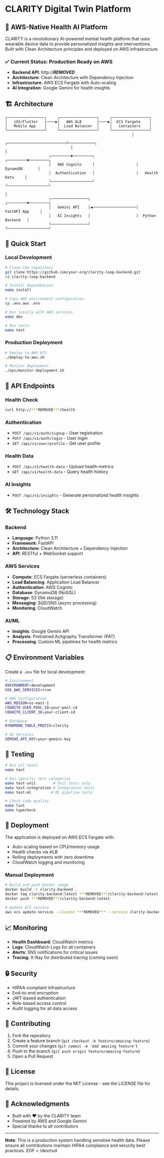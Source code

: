 # CLARITY Digital Twin Platform

## 🚀 AWS-Native Health AI Platform

CLARITY is a revolutionary AI-powered mental health platform that uses wearable device data to provide personalized insights and interventions. Built with Clean Architecture principles and deployed on AWS infrastructure.

### ✅ Current Status: **Production Ready on AWS**

- **Backend API**: http://***REMOVED***
- **Architecture**: Clean Architecture with Dependency Injection
- **Infrastructure**: AWS ECS Fargate with Auto-scaling
- **AI Integration**: Google Gemini for health insights

## 🏗️ Architecture

```
┌─────────────────┐     ┌─────────────────┐     ┌─────────────────┐
│   iOS/Flutter   │────▶│   AWS ALB       │────▶│  ECS Fargate    │
│   Mobile App    │     │  Load Balancer  │     │   Containers    │
└─────────────────┘     └─────────────────┘     └─────────────────┘
                                                          │
                              ┌───────────────────────────┴────────────┐
                              │                                        │
                    ┌─────────▼─────────┐                   ┌─────────▼─────────┐
                    │   AWS Cognito     │                   │    DynamoDB       │
                    │  Authentication   │                   │   Health Data     │
                    └───────────────────┘                   └───────────────────┘
                                                                      │
                    ┌─────────────────┐                     ┌─────────▼─────────┐
                    │   Gemini API    │◀────────────────────│   FastAPI App     │
                    │   AI Insights   │                     │  Python Backend   │
                    └─────────────────┘                     └───────────────────┘
```

## 🚀 Quick Start

### Local Development

```bash
# Clone the repository
git clone https://github.com/your-org/clarity-loop-backend.git
cd clarity-loop-backend

# Install dependencies
make install

# Copy AWS environment configuration
cp .env.aws .env

# Run locally with AWS services
make dev

# Run tests
make test
```

### Production Deployment

```bash
# Deploy to AWS ECS
./deploy-to-aws.sh

# Monitor deployment
./ops/monitor-deployment.sh
```

## 🔑 API Endpoints

### Health Check
```bash
curl http://***REMOVED***/health
```

### Authentication
- `POST /api/v1/auth/signup` - User registration
- `POST /api/v1/auth/login` - User login
- `GET /api/v1/user/profile` - Get user profile

### Health Data
- `POST /api/v1/health-data` - Upload health metrics
- `GET /api/v1/health-data` - Query health history

### AI Insights
- `POST /api/v1/insights` - Generate personalized health insights

## 🛠️ Technology Stack

### Backend
- **Language**: Python 3.11
- **Framework**: FastAPI
- **Architecture**: Clean Architecture + Dependency Injection
- **API**: RESTful + WebSocket support

### AWS Services
- **Compute**: ECS Fargate (serverless containers)
- **Load Balancing**: Application Load Balancer
- **Authentication**: AWS Cognito
- **Database**: DynamoDB (NoSQL)
- **Storage**: S3 (file storage)
- **Messaging**: SQS/SNS (async processing)
- **Monitoring**: CloudWatch

### AI/ML
- **Insights**: Google Gemini API
- **Analysis**: Pretrained Actigraphy Transformer (PAT)
- **Processing**: Custom ML pipelines for health metrics

## 📋 Environment Variables

Create a `.env` file for local development:

```bash
# Environment
ENVIRONMENT=development
USE_AWS_SERVICES=true

# AWS Configuration
AWS_REGION=us-east-1
COGNITO_USER_POOL_ID=your-pool-id
COGNITO_CLIENT_ID=your-client-id

# Database
DYNAMODB_TABLE_PREFIX=clarity

# AI Services
GEMINI_API_KEY=your-gemini-key
```

## 🧪 Testing

```bash
# Run all tests
make test

# Run specific test categories
make test-unit        # Unit tests only
make test-integration # Integration tests
make test-ml         # ML pipeline tests

# Check code quality
make lint
make typecheck
```

## 🚀 Deployment

The application is deployed on AWS ECS Fargate with:

- Auto-scaling based on CPU/memory usage
- Health checks via ALB
- Rolling deployments with zero downtime
- CloudWatch logging and monitoring

### Manual Deployment

```bash
# Build and push Docker image
docker build -t clarity-backend .
docker tag clarity-backend:latest ***REMOVED***/clarity-backend:latest
docker push ***REMOVED***/clarity-backend:latest

# Update ECS service
aws ecs update-service --cluster ***REMOVED*** --service clarity-backend --force-new-deployment
```

## 📈 Monitoring

- **Health Dashboard**: CloudWatch metrics
- **Logs**: CloudWatch Logs for all containers
- **Alerts**: SNS notifications for critical issues
- **Tracing**: X-Ray for distributed tracing (coming soon)

## 🔒 Security

- HIPAA-compliant infrastructure
- End-to-end encryption
- JWT-based authentication
- Role-based access control
- Audit logging for all data access

## 🤝 Contributing

1. Fork the repository
2. Create a feature branch (`git checkout -b feature/amazing-feature`)
3. Commit your changes (`git commit -m 'Add amazing feature'`)
4. Push to the branch (`git push origin feature/amazing-feature`)
5. Open a Pull Request

## 📝 License

This project is licensed under the MIT License - see the LICENSE file for details.

## 🙏 Acknowledgments

- Built with ❤️ by the CLARITY team
- Powered by AWS and Google Gemini
- Special thanks to all contributors

---

**Note**: This is a production system handling sensitive health data. Please ensure all contributions maintain HIPAA compliance and security best practices.
EOF < /dev/null